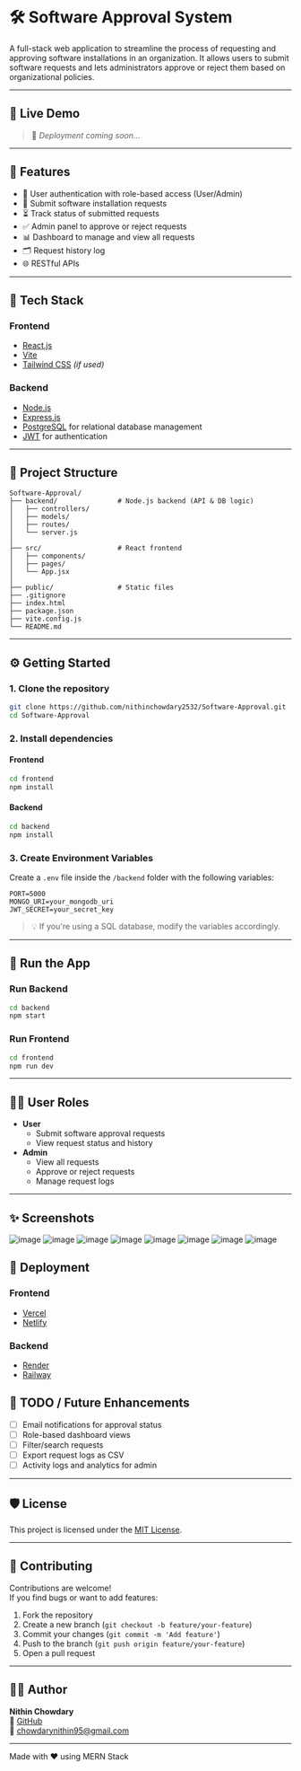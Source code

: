 # 🛠️ Software Approval System

A full-stack web application to streamline the process of requesting and approving software installations in an organization. It allows users to submit software requests and lets administrators approve or reject them based on organizational policies.

---

## 🔗 Live Demo

> 🚧 *Deployment coming soon...*  

---

## 📌 Features

- 🔐 User authentication with role-based access (User/Admin)
- 📨 Submit software installation requests
- ⏳ Track status of submitted requests
- ✅ Admin panel to approve or reject requests
- 📊 Dashboard to manage and view all requests
- 🗂 Request history log
- 🌐 RESTful APIs

---

## 🧰 Tech Stack

### Frontend
- [React.js](https://reactjs.org/)
- [Vite](https://vitejs.dev/)
- [Tailwind CSS](https://tailwindcss.com/) *(if used)*

### Backend
- [Node.js](https://nodejs.org/)
- [Express.js](https://expressjs.com/)
- [PostgreSQL](https://www.postgresql.org/) for relational database management
- [JWT](https://jwt.io/) for authentication

---

## 📁 Project Structure

```
Software-Approval/
├── backend/               # Node.js backend (API & DB logic)
│   ├── controllers/
│   ├── models/
│   ├── routes/
│   └── server.js
│
├── src/                   # React frontend
│   ├── components/
│   ├── pages/
│   └── App.jsx
│
├── public/                # Static files
├── .gitignore
├── index.html
├── package.json
├── vite.config.js
└── README.md
```

---

## ⚙️ Getting Started

### 1. Clone the repository

```bash
git clone https://github.com/nithinchowdary2532/Software-Approval.git
cd Software-Approval
```

### 2. Install dependencies

#### Frontend

```bash
cd frontend
npm install
```

#### Backend

```bash
cd backend
npm install
```

### 3. Create Environment Variables

Create a `.env` file inside the `/backend` folder with the following variables:

```env
PORT=5000
MONGO_URI=your_mongodb_uri
JWT_SECRET=your_secret_key
```

> 💡 If you're using a SQL database, modify the variables accordingly.

---

## 🧪 Run the App

### Run Backend

```bash
cd backend
npm start
```

### Run Frontend

```bash
cd frontend
npm run dev
```

---

## 🧑‍💼 User Roles

- **User**
  - Submit software approval requests
  - View request status and history
- **Admin**
  - View all requests
  - Approve or reject requests
  - Manage request logs

---

## ✨ Screenshots

![image](https://github.com/user-attachments/assets/d2a2ddb8-b588-4719-a141-d1df3bc538c1)
![image](https://github.com/user-attachments/assets/ac48d675-9074-46f5-af9f-b0c538896c53)
![image](https://github.com/user-attachments/assets/c740a1ca-f399-409c-bb2a-b76f290c2dd8)
![image](https://github.com/user-attachments/assets/45a44490-d057-445b-9729-c097972a8812)
![image](https://github.com/user-attachments/assets/fe912965-16fe-4aef-81a6-b4009a04474e)
![image](https://github.com/user-attachments/assets/18efe367-14a6-480a-bdef-8d1d744b9e32)
![image](https://github.com/user-attachments/assets/8675424d-603c-457c-8723-9e78b4e00b7a)
![image](https://github.com/user-attachments/assets/ee4c126f-6052-4e8d-a892-5ad87d315831)







## 🚀 Deployment

### Frontend
- [Vercel](https://vercel.com/)
- [Netlify](https://www.netlify.com/)

### Backend
- [Render](https://render.com/)
- [Railway](https://railway.app/)

## 🧹 TODO / Future Enhancements

- [ ] Email notifications for approval status
- [ ] Role-based dashboard views
- [ ] Filter/search requests
- [ ] Export request logs as CSV
- [ ] Activity logs and analytics for admin

---

## 🛡 License

This project is licensed under the [MIT License](LICENSE).

---

## 🤝 Contributing

Contributions are welcome!  
If you find bugs or want to add features:

1. Fork the repository
2. Create a new branch (`git checkout -b feature/your-feature`)
3. Commit your changes (`git commit -m 'Add feature'`)
4. Push to the branch (`git push origin feature/your-feature`)
5. Open a pull request

---

## 🙋‍♂️ Author

**Nithin Chowdary**  
🔗 [GitHub](https://github.com/nithinchowdary2532)  
📧 chowdarynithin95@gmail.com

---

Made with ❤️ using MERN Stack
